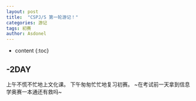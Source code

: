 ```yaml
---
layout: post
title:  "CSPJ/S 第一轮游记！"
categories: 游记
tags: 初赛
author: Asdonel
---
```


* content
{:toc}

## -2DAY

上午不慌不忙地上文化课。
下午匆匆忙忙地复习初赛。
~在考试前一天拿到信息学奥赛一本通还有救吗~
